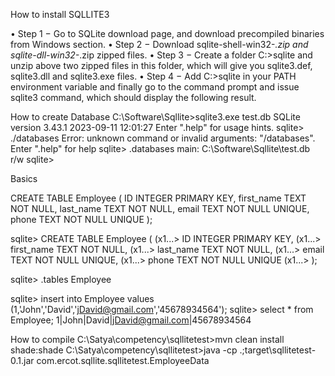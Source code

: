 How to install SQLLITE3

• Step 1 − Go to SQLite download page, and download precompiled binaries from Windows section.
• Step 2 − Download sqlite-shell-win32-*.zip and sqlite-dll-win32-*.zip zipped files.
• Step 3 − Create a folder C:\>sqlite and unzip above two zipped files in this folder, which will give you sqlite3.def, sqlite3.dll and sqlite3.exe files.
• Step 4 − Add C:\>sqlite in your PATH environment variable and finally go to the command prompt and issue sqlite3 command, which should display the following result.


How to create Database
C:\Software\Sqllite>sqlite3.exe test.db
SQLite version 3.43.1 2023-09-11 12:01:27
Enter ".help" for usage hints.
sqlite> ./databases
Error: unknown command or invalid arguments:  "/databases". Enter ".help" for help
sqlite> .databases
main: C:\Software\Sqllite\test.db r/w
sqlite>

Basics

CREATE TABLE Employee (
	ID INTEGER PRIMARY KEY,
	first_name TEXT NOT NULL,
	last_name TEXT NOT NULL,
	email TEXT NOT NULL UNIQUE,
	phone TEXT NOT NULL UNIQUE
);


sqlite> CREATE TABLE Employee (
(x1...> ID INTEGER PRIMARY KEY,
(x1...> first_name TEXT NOT NULL,
(x1...> last_name TEXT NOT NULL,
(x1...> email TEXT NOT NULL UNIQUE,
(x1...> phone TEXT NOT NULL UNIQUE
(x1...> );


sqlite> .tables
Employee

sqlite> insert into Employee values (1,'John','David','jDavid@gmail.com','45678934564');
sqlite> select * from Employee;
1|John|David|jDavid@gmail.com|45678934564


How to compile
C:\Satya\competency\sqllitetest>mvn clean install shade:shade
C:\Satya\competency\sqllitetest>java -cp .;target\sqllitetest-0.1.jar com.ercot.sqllite.sqllitetest.EmployeeData